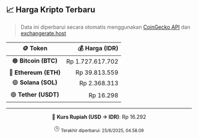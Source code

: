 

<!-- HARGA_KRIPTO -->
## 📈 Harga Kripto Terbaru

> Data ini diperbarui secara otomatis menggunakan [CoinGecko API](https://www.coingecko.com/) dan [exchangerate.host](https://exchangerate.host/)

<div align="center">

| 🪙 Token | 💰 Harga (IDR) |
|:------:|---------------:|
| 🟠 **Bitcoin (BTC)**   | Rp 1.727.617.702 |
| 🔵 **Ethereum (ETH)**  | Rp 39.813.559 |
| 🟣 **Solana (SOL)**    | Rp 2.368.313 |
| 🟢 **Tether (USDT)**   | Rp 16.298 |

---

💱 **Kurs Rupiah (USD → IDR)**: Rp 16.292

🕒 <sub>Terakhir diperbarui: 25/6/2025, 04.58.09</sub>

</div>
<!-- /HARGA_KRIPTO -->